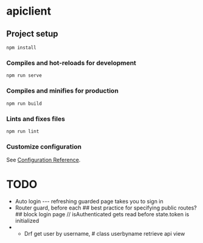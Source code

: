 # apiclient

## Project setup
```
npm install
```

### Compiles and hot-reloads for development
```
npm run serve
```

### Compiles and minifies for production
```
npm run build
```

### Lints and fixes files
```
npm run lint
```

### Customize configuration
See [Configuration Reference](https://cli.vuejs.org/config/).


# TODO

<!-- - Store modules for auth -->
<!-- - Api module for auth -->
<!-- - Usernaem in header, from local storage -->
- Auto login --- refreshing guarded page takes you to sign in
- Router guard, before each ## best practice for specifying public routes? ## block login page
  // isAuthenticated gets read before state.token is initialized
- - Drf get user by username, # class userbyname retrieve api view

